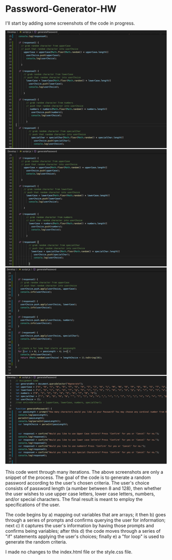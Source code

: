 # Password-Generator-HW

I'll start by adding some screenshots of the code in progress.

![Image description](Develop/images/Screen-Shot1.png)
![Image description](Develop/images/Screen-Shot2.png)
![Image description](Develop/images/Screen-Shot3.png)
![Image description](Develop/images/Screen-Shot4.png)

This code went through many iterations. The above screenshots are only a snippet of the process. The goal of the code is to generate a random password according to the user's chosen criteria. The user's choice consists of password length (a number between 8 and 128), then whether the user wishes to use upper case letters, lower case letters, numbers, and/or special characters. The final result is meant to employ the specifications of the user. 

The code begins by a) mapping out variables that are arrays; 
it then b) goes through a series of prompts and confirms querying the user for information; 
next c) it captures the user's information by having those prompts and confirms being variables; 
after this d) the code moves through a series of "if" statements applying the user's choices;
finally e) a "for loop" is used to generate the random criteria.

I made no changes to the index.html file or the style.css file.